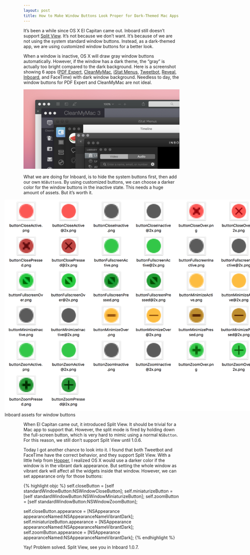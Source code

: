 ```yaml
---
layout: post
title: How to Make Window Buttons Look Proper for Dark-Themed Mac Apps
---
```


It’s been a while since OS X El Capitan came out. Inboard still doesn’t support [Split View](https://support.apple.com/en-us/HT204948). It’s not because we don’t want. It’s because of we are not using the system standard window buttons. Instead, as a dark-themed app, we are using customized window buttons for a better look.

When a window is inactive, OS X will draw gray window buttons automatically. However, if the window has a dark theme, the “gray” is actually too bright compared to the dark background. Here is a screenshot showing 6 apps ([PDF Expert](https://pdfexpert.com), [CleanMyMac](http://macpaw.com/cleanmymac), [iStat Menus](https://bjango.com/mac/istatmenus/), [Tweetbot](http://tapbots.com/tweetbot/mac/), [Reveal](http://revealapp.com), [Inboard](http://inboardapp.com), and FaceTime) with dark window background. Needless to day, the window buttons for PDF Expert and CleanMyMac are not ideal.

<img class="" alt="Screenshot of 6 dark apps" width="680" src="/static/images/dark-theme-window-buttons/6-apps.png">

What we are doing for Inboard, is to hide the system buttons first, then add our own `NSButton`s. By using customized buttons, we can choose a darker color for the window buttons in the inactive state. This needs a huge amount of assets. But it’s worth it.

<style>
@media only screen and (min-device-width: 480px) {
    #screenshot-window-buttons-assets {
        width: 822px;
        margin-left: -61px;
    }
}
</style>

<figure id="screenshot-window-buttons-assets">
    <img class="bordered" alt="Screenshot of assets for window buttons" width="822" src="/static/images/dark-theme-window-buttons/traffic-lights.png">
    <figcaption>Inboard assets for window buttons</figcaption>
</figure>

When El Capitan came out, it introduced Split View. It should be trivial for a Mac app to support that. However, the split mode is fired by holding down the full-screen button, which is very hard to mimic using a normal `NSButton`. For this reason, we still don’t support Split View until 1.0.6.

Today I got another chance to look into it. I found that both Tweetbot and FaceTime have the correct behavior, and they support Split View. With a little help from [Hopper](http://www.hopperapp.com), I realized OS X would use a darker color if the window is in the vibrant dark appearance. But setting the whole window as vibrant dark will affect all the widgets inside that window. However, we can set appearance only for those buttons:

{% highlight objc %}
self.closeButton = [self standardWindowButton:NSWindowCloseButton];
self.miniaturizeButton = [self standardWindowButton:NSWindowMiniaturizeButton];
self.zoomButton = [self standardWindowButton:NSWindowZoomButton];
	
self.closeButton.appearance = [NSAppearance appearanceNamed:NSAppearanceNameVibrantDark];
self.miniaturizeButton.appearance = [NSAppearance appearanceNamed:NSAppearanceNameVibrantDark];
self.zoomButton.appearance = [NSAppearance appearanceNamed:NSAppearanceNameVibrantDark];
{% endhighlight %}

Yay! Problem solved. Split View, see you in Inboard 1.0.7.
